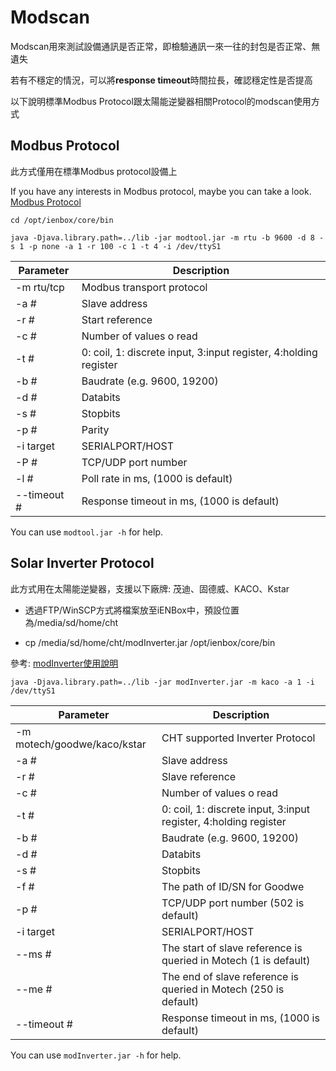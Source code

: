 # Modscan

Modscan用來測試設備通訊是否正常，即檢驗通訊一來一往的封包是否正常、無遺失

若有不穩定的情況，可以將**response timeout**時間拉長，確認穩定性是否提高

以下說明標準Modbus Protocol跟太陽能逆變器相關Protocol的modscan使用方式

## Modbus Protocol

此方式僅用在標準Modbus protocol設備上

If you have any interests in Modbus protocol, maybe you can take a look. [Modbus Protocol](https://www.modbustools.com/modbus.html)

`cd /opt/ienbox/core/bin`

`java -Djava.library.path=../lib -jar modtool.jar -m rtu -b 9600 -d 8 -s 1 -p none -a 1 -r 100 -c 1 -t 4 -i /dev/ttyS1`

Parameter | Description
--------- | -----------
-m rtu/tcp | Modbus transport protocol
-a # | Slave address
-r # | Start reference
-c # | Number of values o read
-t # | 0: coil, 1: discrete input, 3:input register, 4:holding register
-b # | Baudrate (e.g. 9600, 19200)
-d # | Databits
-s # | Stopbits
-p # | Parity
-i target | SERIALPORT/HOST
-P # | TCP/UDP port number
-l # |  Poll rate in ms, (1000 is default)
--timeout # | Response timeout in ms, (1000 is default)

<aside class="notice">
You can use <code>modtool.jar -h</code> for help.
</aside>

## Solar Inverter Protocol

此方式用在太陽能逆變器，支援以下廠牌: 茂迪、固德威、KACO、Kstar

* 透過FTP/WinSCP方式將檔案放至iENBox中，預設位置為/media/sd/home/cht

* cp /media/sd/home/cht/modInverter.jar /opt/ienbox/core/bin

參考: [modInverter使用說明](http://bit.ly/2QN8DAq)

`java -Djava.library.path=../lib -jar modInverter.jar -m kaco -a 1 -i /dev/ttyS1`

Parameter | Description
--------- | -----------
-m motech/goodwe/kaco/kstar | CHT supported Inverter Protocol
-a # | Slave address
-r # | Slave reference
-c # | Number of values o read
-t # | 0: coil, 1: discrete input, 3:input register, 4:holding register
-b # | Baudrate (e.g. 9600, 19200)
-d # | Databits
-s # | Stopbits
-f # | The path of ID/SN for Goodwe
-p # | TCP/UDP port number (502 is default)
-i target | SERIALPORT/HOST
--ms # | The start of slave reference is queried in Motech (1 is default)
--me # | The end of slave reference is queried in Motech (250 is default)
--timeout # | Response timeout in ms, (1000 is default) 

<aside class="notice">
You can use <code>modInverter.jar -h</code> for help.
</aside>